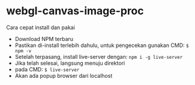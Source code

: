 # webgl-canvas-image-proc

Cara cepat install dan pakai

- Download NPM terbaru
- Pastikan di-install terlebih dahulu, untuk pengecekan gunakan CMD: `$ npm -v`
- Setelah terpasang, install live-server dengan: `npm i -g live-server`
- Jika telah selesai, langsung menuju direktori
- pada CMD: `$ live-server`
- Akan ada popup browser dari localhost
